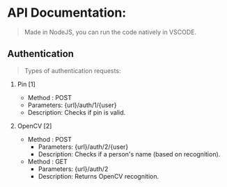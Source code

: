 # API Documentation:
> Made in NodeJS, you can run the code natively in VSCODE.

## Authentication
> Types of authentication requests:
1. Pin [1]
   - Method : POST
   - Parameters: {url}/auth/1/{user}
   - Description: Checks if pin is valid.

2. OpenCV [2]
   - Method : POST
     - Parameters: {url}/auth/2/{user}
     - Description: Checks if a person's name (based on recognition).
   - Method : GET
     - Parameters: {url}/auth/2
     - Description: Returns OpenCV recognition.